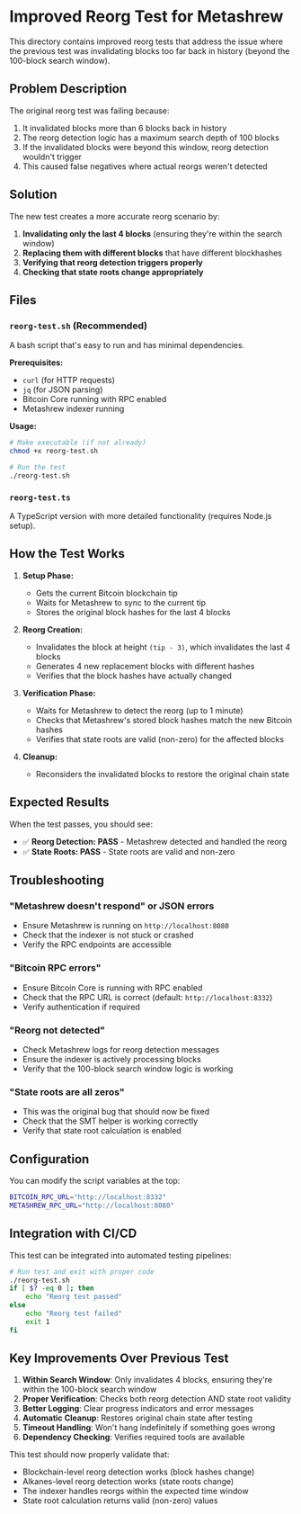 # Improved Reorg Test for Metashrew

This directory contains improved reorg tests that address the issue where the previous test was invalidating blocks too far back in history (beyond the 100-block search window).

## Problem Description

The original reorg test was failing because:
1. It invalidated blocks more than 6 blocks back in history
2. The reorg detection logic has a maximum search depth of 100 blocks
3. If the invalidated blocks were beyond this window, reorg detection wouldn't trigger
4. This caused false negatives where actual reorgs weren't detected

## Solution

The new test creates a more accurate reorg scenario by:
1. **Invalidating only the last 4 blocks** (ensuring they're within the search window)
2. **Replacing them with different blocks** that have different blockhashes
3. **Verifying that reorg detection triggers properly**
4. **Checking that state roots change appropriately**

## Files

### `reorg-test.sh` (Recommended)
A bash script that's easy to run and has minimal dependencies.

**Prerequisites:**
- `curl` (for HTTP requests)
- `jq` (for JSON parsing)
- Bitcoin Core running with RPC enabled
- Metashrew indexer running

**Usage:**
```bash
# Make executable (if not already)
chmod +x reorg-test.sh

# Run the test
./reorg-test.sh
```

### `reorg-test.ts`
A TypeScript version with more detailed functionality (requires Node.js setup).

## How the Test Works

1. **Setup Phase:**
   - Gets the current Bitcoin blockchain tip
   - Waits for Metashrew to sync to the current tip
   - Stores the original block hashes for the last 4 blocks

2. **Reorg Creation:**
   - Invalidates the block at height `(tip - 3)`, which invalidates the last 4 blocks
   - Generates 4 new replacement blocks with different hashes
   - Verifies that the block hashes have actually changed

3. **Verification Phase:**
   - Waits for Metashrew to detect the reorg (up to 1 minute)
   - Checks that Metashrew's stored block hashes match the new Bitcoin hashes
   - Verifies that state roots are valid (non-zero) for the affected blocks

4. **Cleanup:**
   - Reconsiders the invalidated blocks to restore the original chain state

## Expected Results

When the test passes, you should see:
- ✅ **Reorg Detection: PASS** - Metashrew detected and handled the reorg
- ✅ **State Roots: PASS** - State roots are valid and non-zero

## Troubleshooting

### "Metashrew doesn't respond" or JSON errors
- Ensure Metashrew is running on `http://localhost:8080`
- Check that the indexer is not stuck or crashed
- Verify the RPC endpoints are accessible

### "Bitcoin RPC errors"
- Ensure Bitcoin Core is running with RPC enabled
- Check that the RPC URL is correct (default: `http://localhost:8332`)
- Verify authentication if required

### "Reorg not detected"
- Check Metashrew logs for reorg detection messages
- Ensure the indexer is actively processing blocks
- Verify that the 100-block search window logic is working

### "State roots are all zeros"
- This was the original bug that should now be fixed
- Check that the SMT helper is working correctly
- Verify that state root calculation is enabled

## Configuration

You can modify the script variables at the top:
```bash
BITCOIN_RPC_URL="http://localhost:8332"
METASHREW_RPC_URL="http://localhost:8080"
```

## Integration with CI/CD

This test can be integrated into automated testing pipelines:
```bash
# Run test and exit with proper code
./reorg-test.sh
if [ $? -eq 0 ]; then
    echo "Reorg test passed"
else
    echo "Reorg test failed"
    exit 1
fi
```

## Key Improvements Over Previous Test

1. **Within Search Window**: Only invalidates 4 blocks, ensuring they're within the 100-block search window
2. **Proper Verification**: Checks both reorg detection AND state root validity
3. **Better Logging**: Clear progress indicators and error messages
4. **Automatic Cleanup**: Restores original chain state after testing
5. **Timeout Handling**: Won't hang indefinitely if something goes wrong
6. **Dependency Checking**: Verifies required tools are available

This test should now properly validate that:
- Blockchain-level reorg detection works (block hashes change)
- Alkanes-level reorg detection works (state roots change)
- The indexer handles reorgs within the expected time window
- State root calculation returns valid (non-zero) values